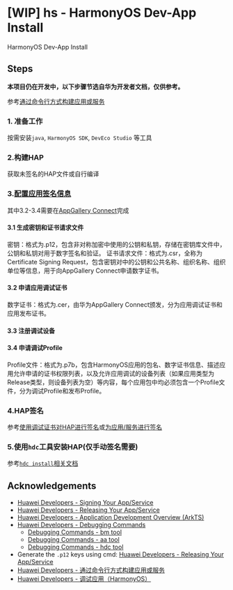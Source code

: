 # [WIP] hs - HarmonyOS Dev-App Install
HarmonyOS Dev-App Install

## Steps
**本项目仍在开发中，以下步骤节选自华为开发者文档，仅供参考。**

参考[通过命令行方式构建应用或服务](https://developer.huawei.com/consumer/cn/doc/harmonyos-guides-V3/command-line-building-app-hap-0000001193655754-V3)
### 1. 准备工作
按需安装`java`, `HarmonyOS SDK`, `DevEco Studio` 等工具

### 2.构建HAP
获取未签名的HAP文件或自行编译

### 3.[配置应用签名信息](https://developer.huawei.com/consumer/cn/doc/HMSCore-Guides/harmonyos-java-config-app-signing-0000001199536987)
其中3.2-3.4需要在[AppGallery Connect](https://developer.huawei.com/consumer/cn/service/josp/agc/index.html)完成

#### 3.1 生成密钥和证书请求文件
密钥：格式为.p12，包含非对称加密中使用的公钥和私钥，存储在密钥库文件中，公钥和私钥对用于数字签名和验证。
证书请求文件：格式为.csr，全称为Certificate Signing Request，包含密钥对中的公钥和公共名称、组织名称、组织单位等信息，用于向AppGallery Connect申请数字证书。

#### 3.2 申请应用调试证书
数字证书：格式为.cer，由华为AppGallery Connect颁发，分为应用调试证书和应用发布证书。

#### 3.3 注册调试设备

#### 3.4 申请调试Profile
Profile文件：格式为.p7b，包含HarmonyOS应用的包名、数字证书信息、描述应用允许申请的证书权限列表，以及允许应用调试的设备列表（如果应用类型为Release类型，则设备列表为空）等内容，每个应用包中均必须包含一个Profile文件，分为调试Profile和发布Profile。

### 4.HAP签名
参考[使用调试证书对HAP进行签名](https://developer.huawei.com/consumer/cn/doc/harmonyos-guides-V3/command-line-building-app-hap-0000001193655754-V3#section18188942105313)或[为应用/服务进行签名](https://developer.huawei.com/consumer/cn/doc/harmonyos-guides-V3/ide_debug_device-0000001053822404-V3#section677893315228)

### 5.使用`hdc`工具安装HAP(仅手动签名需要)
参考[`hdc install`相关文档](https://developer.huawei.com/consumer/cn/doc/harmonyos-guides/hdc-V5#应用相关命令)

## Acknowledgements
- [Huawei Developers - Signing Your App/Service](https://developer.huawei.com/consumer/cn/doc/harmonyos-guides-V5/ide-signing-V5#section297715173233)
- [Huawei Developers - Releasing Your App/Service](https://developer.huawei.com/consumer/cn/doc/harmonyos-guides-V5/ide-publish-app-V5)
- [Huawei Developers - Application Development Overview (ArkTS)](https://developer.huawei.com/consumer/cn/doc/harmonyos-guides-V3/ide_debug_device-0000001053822404-V3#section677893315228)
- [Huawei Developers - Debugging Commands](https://developer.huawei.com/consumer/cn/doc/harmonyos-guides/debugging-commands-V5)
  - [Debugging Commands - bm tool](https://developer.huawei.com/consumer/cn/doc/harmonyos-guides/bm-tool-V5)
  - [Debugging Commands - aa tool](https://developer.huawei.com/consumer/cn/doc/harmonyos-guides/aa-tool-V5)
  - [Debugging Commands - hdc tool](https://developer.huawei.com/consumer/cn/doc/harmonyos-guides/bm-tool-V5)
- Generate the `.p12` keys using cmd: [Huawei Developers - Releasing Your App/Service](https://developer.huawei.com/consumer/cn/doc/harmonyos-guides-V2/publish_app-0000001053223745-V2)
- [Huawei Developers - 通过命令行方式构建应用或服务](https://developer.huawei.com/consumer/cn/doc/harmonyos-guides-V3/command-line-building-app-hap-0000001193655754-V3)
- [Huawei Developers - 调试应用（HarmonyOS）](https://developer.huawei.com/consumer/cn/doc/app/agc-help-debug-app-0000001914423098)

